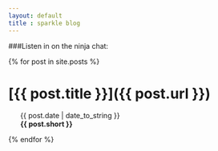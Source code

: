 ```yaml
---
layout: default
title : sparkle blog
---
```

###Listen in on the ninja chat:


{% for post in site.posts %}

[{{ post.title }}]({{ post.url }})
==================================
<ul>
{{ post.date | date_to_string }}  <br>
<b>{{ post.short }}</b>
</ul>
{% endfor %}
